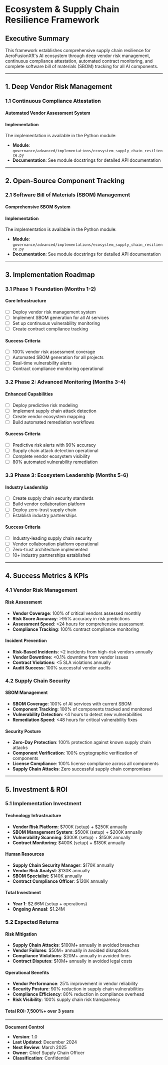 # Ecosystem & Supply Chain Resilience Framework

## Executive Summary

This framework establishes comprehensive supply chain resilience for AeroFusionXR's AI ecosystem through deep vendor risk management, continuous compliance attestation, automated contract monitoring, and complete software bill of materials (SBOM) tracking for all AI components.

---

## 1. Deep Vendor Risk Management

### 1.1 Continuous Compliance Attestation

#### Automated Vendor Assessment System
#### Implementation

The implementation is available in the Python module:
- **Module**: `governance/advanced/implementations/ecosystem_supply_chain_resilience.py`
- **Documentation**: See module docstrings for detailed API documentation

---

## 2. Open-Source Component Tracking

### 2.1 Software Bill of Materials (SBOM) Management

#### Comprehensive SBOM System
#### Implementation

The implementation is available in the Python module:
- **Module**: `governance/advanced/implementations/ecosystem_supply_chain_resilience.py`
- **Documentation**: See module docstrings for detailed API documentation

---

## 3. Implementation Roadmap

### 3.1 Phase 1: Foundation (Months 1-2)

#### Core Infrastructure
- [ ] Deploy vendor risk management system
- [ ] Implement SBOM generation for all AI services
- [ ] Set up continuous vulnerability monitoring
- [ ] Create contract compliance tracking

#### Success Criteria
- [ ] 100% vendor risk assessment coverage
- [ ] Automated SBOM generation for all projects
- [ ] Real-time vulnerability alerts
- [ ] Contract compliance monitoring operational

### 3.2 Phase 2: Advanced Monitoring (Months 3-4)

#### Enhanced Capabilities
- [ ] Deploy predictive risk modeling
- [ ] Implement supply chain attack detection
- [ ] Create vendor ecosystem mapping
- [ ] Build automated remediation workflows

#### Success Criteria
- [ ] Predictive risk alerts with 90% accuracy
- [ ] Supply chain attack detection operational
- [ ] Complete vendor ecosystem visibility
- [ ] 80% automated vulnerability remediation

### 3.3 Phase 3: Ecosystem Leadership (Months 5-6)

#### Industry Leadership
- [ ] Create supply chain security standards
- [ ] Build vendor collaboration platform
- [ ] Deploy zero-trust supply chain
- [ ] Establish industry partnerships

#### Success Criteria
- [ ] Industry-leading supply chain security
- [ ] Vendor collaboration platform operational
- [ ] Zero-trust architecture implemented
- [ ] 10+ industry partnerships established

---

## 4. Success Metrics & KPIs

### 4.1 Vendor Risk Management

#### Risk Assessment
- **Vendor Coverage**: 100% of critical vendors assessed monthly
- **Risk Score Accuracy**: >95% accuracy in risk predictions
- **Assessment Speed**: <24 hours for comprehensive assessment
- **Compliance Tracking**: 100% contract compliance monitoring

#### Incident Prevention
- **Risk-Based Incidents**: <2 incidents from high-risk vendors annually
- **Vendor Downtime**: <0.1% downtime from vendor issues
- **Contract Violations**: <5 SLA violations annually
- **Audit Success**: 100% successful vendor audits

### 4.2 Supply Chain Security

#### SBOM Management
- **SBOM Coverage**: 100% of AI services with current SBOM
- **Component Tracking**: 100% of components tracked and monitored
- **Vulnerability Detection**: <4 hours to detect new vulnerabilities
- **Remediation Speed**: <48 hours for critical vulnerability fixes

#### Security Posture
- **Zero-Day Protection**: 100% protection against known supply chain attacks
- **Component Verification**: 100% cryptographic verification of components
- **License Compliance**: 100% license compliance across all components
- **Supply Chain Attacks**: Zero successful supply chain compromises

---

## 5. Investment & ROI

### 5.1 Implementation Investment

#### Technology Infrastructure
- **Vendor Risk Platform**: $700K (setup) + $250K annually
- **SBOM Management System**: $500K (setup) + $200K annually
- **Vulnerability Scanning**: $300K (setup) + $150K annually
- **Contract Monitoring**: $400K (setup) + $180K annually

#### Human Resources
- **Supply Chain Security Manager**: $170K annually
- **Vendor Risk Analyst**: $130K annually
- **SBOM Specialist**: $140K annually
- **Contract Compliance Officer**: $120K annually

#### Total Investment
- **Year 1**: $2.66M (setup + operations)
- **Ongoing Annual**: $1.24M

### 5.2 Expected Returns

#### Risk Mitigation
- **Supply Chain Attacks**: $100M+ annually in avoided breaches
- **Vendor Failures**: $50M+ annually in avoided disruptions
- **Compliance Violations**: $20M+ annually in avoided fines
- **Contract Disputes**: $10M+ annually in avoided legal costs

#### Operational Benefits
- **Vendor Performance**: 25% improvement in vendor reliability
- **Security Posture**: 90% reduction in supply chain vulnerabilities
- **Compliance Efficiency**: 80% reduction in compliance overhead
- **Risk Visibility**: 100% supply chain risk transparency

#### Total ROI: 7,500%+ over 3 years

---

**Document Control**
- **Version**: 1.0
- **Last Updated**: December 2024
- **Next Review**: March 2025
- **Owner**: Chief Supply Chain Officer
- **Classification**: Confidential